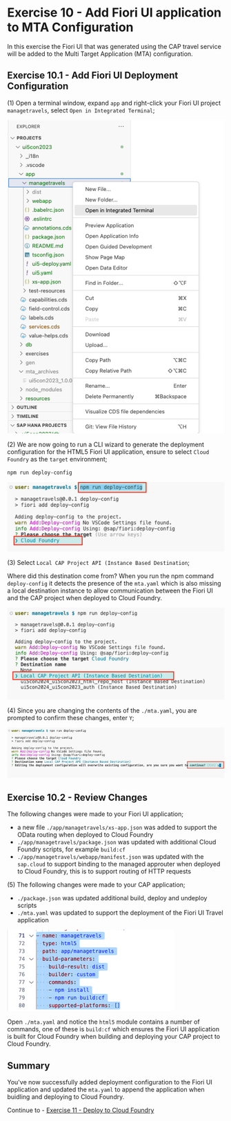 
# Exercise 10 - Add Fiori UI application to MTA Configuration

In this exercise the Fiori UI that was generated using the CAP travel service will be added to the Multi Target Application (MTA) configuration.

## Exercise 10.1 - Add Fiori UI Deployment Configuration

(1) Open a terminal window, expand `app` and right-click your Fiori UI project `managetravels`, select `Open in Integrated Terminal`;

![](./images/image1.png)

(2) We are now going to run a CLI wizard to generate the deployment configuration for the HTML5 Fiori UI application, ensure to select `Cloud Foundry` as the `target` environment;
```bash
npm run deploy-config
```

![](./images/image2.png)

(3) Select `Local CAP Project API (Instance Based Destination`;

Where did this destination come from? When you run the npm command `deploy-config` it detects the presence of the `mta.yaml` which is also missing a local destination instance to allow communication between the Fiori UI and the CAP project when deployed to Cloud Foundry.

![](./images/image3.png)

(4) Since you are changing the contents of the `./mta.yaml`, you are prompted to confirm these changes, enter `Y`;

![](./images/image4.png)

## Exercise 10.2 - Review Changes

The following changes were made to your Fiori UI application;

* a new file `./app/managetravels/xs-app.json` was added to support the OData routing when deployed to Cloud Foundry
* `./app/managetravels/package.json` was updated with additional Cloud Foundry scripts, for example `build:cf`
* `./app/managetravels/webapp/manifest.json` was updated with the `sap.cloud` to support binding to the managed approuter when deployed to Cloud Foundry, this is to support routing of HTTP requests

(5) The following changes were made to your CAP application;

* `./package.json` was updated additional build, deploy and undeploy scripts
* `./mta.yaml` was updated to support the deployment of the Fiori UI Travel application

![](./images/image5.png)

Open `./mta.yaml` and notice the `html5` module contains a number of commands, one of these is `build:cf` which ensures the Fiori UI application is built for Cloud Foundry when building and deploying your CAP project to Cloud Foundry.

## Summary

You've now successfully added deployment configuration to the Fiori UI application and updated the `mta.yaml` to append the application when buidling and deploying to Cloud Foundry.

Continue to - [Exercise 11 - Deploy to Cloud Foundry](../ex11/README.md)

